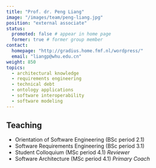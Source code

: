 ```yaml
---
title: "Prof. dr. Peng Liang"
image: "/images/team/peng-liang.jpg"
position: "external associate"
status:
  promoted: false # appear in home page
  former: true # former group member
contact:
  homepage: "http://gradius.home.fmf.nl/wordpress/"
  email: "liangp@whu.edu.cn"
weight: 850
topics:
  - architectural knowledge
  - requirements engineering
  - technical debt
  - ontology applications
  - software interoperability
  - software modeling
---
```


## Teaching

  * Orientation of Software Engineering (BSc period 2.1) 
  * Software Requirements Engineering (BSc period 3.1) 
  * Student Colloquium (MSc period 4.1) _Reviewer_
  * Software Architecture (MSc period 4.1) _Primary Coach_

